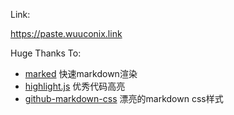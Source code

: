 Link:

https://paste.wuuconix.link

Huge Thanks To:

+ [marked](https://github.com/markedjs/marked) 快速markdown渲染
+ [highlight.js](https://github.com/highlightjs/highlight.js) 优秀代码高亮
+ [github-markdown-css](https://github.com/sindresorhus/github-markdown-css) 漂亮的markdown css样式